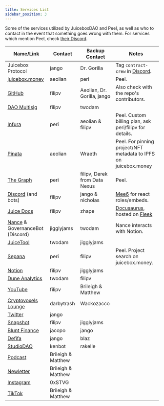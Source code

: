 ```yaml
---
title: Services List
sidebar_position: 3
---
```


Some of the services utilized by JuiceboxDAO and Peel, as well as who to contact in the event that something goes wrong with them. For services which mention Peel, check [their Discord](https://discord.gg/7NmqDwGhn2).

| Name/Link                                                                               | Contact            | Backup Contact                | Notes                                                                     |
| --------------------------------------------------------------------------------------- | ------------------ | ----------------------------- | ------------------------------------------------------------------------- |
| Juicebox Protocol                                                                       | jango              | Dr. Gorilla                   | Tag `contract-crew` in [Discord](https://discord.gg/juicebox).            |
| [juicebox.money](https://juicebox.money)                                                | aeolian            | peri                          | Peel.                                                                     |
| [GitHub](https://github.com/jbx-protocol)                                               | filipv             | Aeolian, Dr. Gorilla, jango   | Also check with the repo's contributors.                                  |
| [DAO Multisig](https://app.safe.global/eth:0xAF28bcB48C40dBC86f52D459A6562F658fc94B1e/) | filipv             | twodam                        |                                                                           |
| [Infura](https://infura.io)                                                             | peri               | aeolian & filipv              | Peel. Custom billing plan, ask peri/filipv for details.                   |
| [Pinata](https://www.pinata.cloud/)                                                     | aeolian            | Wraeth                        | Peel. For pinning project/NFT metadata to IPFS on juicebox.money          |
| [The Graph](https://info.juicebox.money/dev/subgraph/)                                  | peri               | filipv, Derek from Data Nexus | Peel.                                                                     |
| [Discord](https://discord.gg/juicebox) (and bots)                                       | filipv             | jango & nicholas              | [Mee6](https://mee6.xyz) for react roles/embeds.                          |
| [Juice Docs](https://info.juicebox.money/)                                              | filipv             | zhape                         | [Docusaurus](https://docusaurus.io/), hosted on [Fleek](https://fleek.co) |
| [Nance](https://juicetool.xyz/nance/juicebox) & GovernanceBot (Discord)                 | jigglyjams         | twodam                        | Nance interacts with Notion.                                              |
| [JuiceTool](https://juicetool.xyz)                                                      | twodam             | jigglyjams                    |                                                                           |
| [Sepana](https://sepana.io/)                                                            | peri               | filipv                        | Peel. Project search on juicebox.money.                                   |
| [Notion](https://juicebox.notion.site/Juicebox-Notion-7b2436cec0c145c88b3efa0376c6dba3) | filipv             | jigglyjams                    |                                                                           |
| [Dune Analytics](https://dune.com/juicebox)                                             | twodam             | filipv                        |                                                                           |
| [YouTube](https://youtube.com/c/juiceboxdao)                                            | filipv             | Brileigh & Matthew            |                                                                           |
| [Cryptovoxels Lounge](http://juicebox.lexicondevils.xyz/)                               | darbytrash         | Wackozacco                    |                                                                           |
| [Twitter](https://twitter.com/juiceboxETH)                                              | jango              |                               |                                                                           |
| [Snapshot](https://snapshot.org/#/jbdao.eth)                                            | filipv             | jigglyjams                    |                                                                           |
| [Blunt Finance](https://blunt.finance/)                                                 | jacopo             | jango                         |                                                                           |
| [Defifa](https://defifa.net)                                                            | jango              | blaz                          |                                                                           |
| [StudioDAO](https://www.studiodao.xyz/)                                                 | kenbot             | rakelle                       |                                                                           |
| [Podcast](https://anchor.fm/thejuicecast)                                               | Brileigh & Matthew |                               |                                                                           |
| [Newletter](https://juicenews.beehiiv.com)                                              | Brileigh & Matthew |                               |                                                                           |
| [Instagram](https://www.instagram.com/juiceboxeth/)                                     | 0xSTVG             |                               |                                                                           |
| [TikTok](https://www.tiktok.com/@juiceboxeth)                                           | Brileigh & Matthew |                               |                                                                           |
